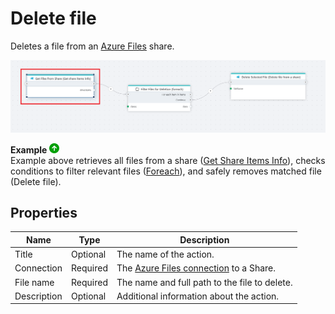 # Delete file

Deletes a file from an [Azure Files](https://learn.microsoft.com/en-us/azure/storage/files/storage-files-introduction) share.


![img](../../../../images/flow/Get-share-items-info.png)

**Example** ![img](../../../../images/strz.jpg)  
Example above retrieves all files from a share ([Get Share Items Info](get-share-items-info.md)), checks conditions to filter relevant files ([Foreach](../built-in/foreach.md)), and safely removes matched file (Delete file).



## Properties

| Name                     | Type      | Description                                                 |
|--------------------------|-----------|-------------------------------------------------------------|
| Title                    | Optional  | The name of the action.                                      |
| Connection               | Required  |  The [Azure Files connection](./connecting-to-azure-files.md) to a Share.   |
| File name        | Required  | The name and full path to the file to delete.       |
| Description      | Optional  | Additional information about the action.                     |